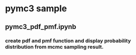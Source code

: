 # pymc3 sample
## pymc3_pdf_pmf.ipynb
### create pdf and pmf function and display probability distribution from mcmc sampling result.
